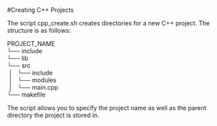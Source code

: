#Creating C++ Projects

The script cpp_create.sh creates directories for a new C++ project. The structure is as follows:

PROJECT_NAME  
└── include  
└── lib  
└── src  
&nbsp;│&nbsp;&nbsp;&nbsp;└── include  
&nbsp;│&nbsp;&nbsp;&nbsp;└── modules  
&nbsp;│&nbsp;&nbsp;&nbsp;└── main.cpp  
└── makefile  

The script allows you to specify the project name as well as the parent directory the project is stored in.
